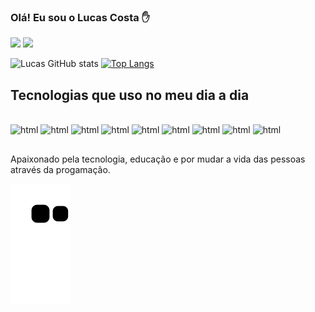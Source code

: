 
### Olá! Eu sou o Lucas Costa ✋


<a href = "mailto:dev.lucascosta@gmail.com"> <img src="https://img.shields.io/badge/Gmail-D14836?style=for-the-badge&logo=gmail&logoColor=white" target="_blank"></a>
<a href = https:instagram.com/dev.lucascosta> <img src="https://img.shields.io/badge/Instagram-E4405F?style=for-the-badge&logo=instagram&logoColor=white" target="_blank"></a>

<div>

![Lucas GitHub stats](https://github-readme-stats.vercel.app/api?username=devlucascosta&show_icons=true&theme=dark)
[![Top Langs](https://github-readme-stats.vercel.app/api/top-langs/?username=devlucascosta)](https://github.com/devlucascosta/github-readme-stats)

</div>

## Tecnologias que uso no meu dia a dia

<div style="display:inline_block"><br/>
<img align="cen" alt="html"src="https://img.shields.io/badge/HTML5-E34F26?style=for-the-badge&logo=html5&logoColor=white" />
<img align="cen" alt="html"src="https://img.shields.io/badge/HTML-239120?style=for-the-badge&logo=html5&logoColor=white" />
<img align="cen" alt="html"src="https://img.shields.io/badge/C%23-239120?style=for-the-badge&logo=c-sharp&logoColor=white" />
<img align="cen" alt="html"src="https://img.shields.io/badge/CSS-239120?&style=for-the-badge&logo=css3&logoColor=white" />
<img align="cen" alt="html"src="https://img.shields.io/badge/C%2B%2B-00599C?style=for-the-badge&logo=c%2B%2B&logoColor=white" />
<img align="cen" alt="html"src="https://img.shields.io/badge/Python-3776AB?style=for-the-badge&logo=python&logoColor=white" />
<img align="cen" alt="html"src="https://img.shields.io/badge/Java-ED8B00?style=for-the-badge&logo=java&logoColor=white" />
<img align="cen" alt="html"src="https://img.shields.io/badge/JavaScript-F7DF1E?style=for-the-badge&logo=javascript&logoColor=black" />
<img align="cen" alt="html"src="https://img.shields.io/badge/React-20232A?style=for-the-badge&logo=react&logoColor=61DAFB" />

##
Apaixonado pela tecnologia, educação e por mudar a vida das pessoas através da progamação.


![snake gif](https://github.com/Formandodev/Formandodev/blob/output/github-contribution-grid-snake.svg)

